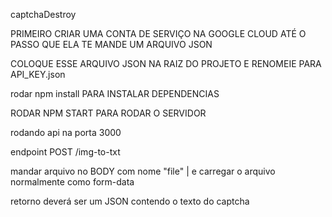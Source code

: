 captchaDestroy

PRIMEIRO CRIAR UMA CONTA DE SERVIÇO NA GOOGLE CLOUD ATÉ O PASSO QUE ELA TE MANDE UM ARQUIVO JSON

COLOQUE ESSE ARQUIVO JSON NA RAIZ DO PROJETO E RENOMEIE PARA API_KEY.json

rodar npm install PARA INSTALAR DEPENDENCIAS

RODAR NPM START PARA RODAR O SERVIDOR

rodando api na porta 3000

endpoint POST /img-to-txt

mandar arquivo no BODY com nome "file" | e carregar o arquivo normalmente como form-data

retorno deverá ser um JSON contendo o texto do captcha

